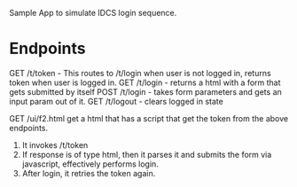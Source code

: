 Sample App to simulate IDCS login sequence.

Endpoints
=========
GET /t/token - This routes to /t/login when user is not logged in, returns token when user is logged in.
GET /t/login - returns a html with a form that gets submitted by itself
POST /t/login - takes form parameters and gets an input param out of it.
GET /t/logout - clears logged in state

GET /ui/f2.html get a html that has a script that get the token from the above endpoints.
1. It invokes /t/token
2. If response is of type html, then it parses it and submits the form via javascript, effectively performs login.
3. After login, it retries the token again.